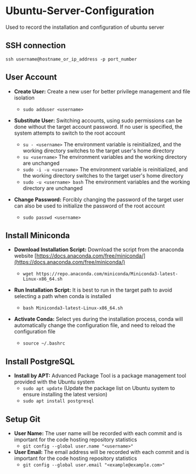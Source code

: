 # Ubuntu-Server-Configuration
Used to record the installation and configuration of ubuntu server

## SSH connection
`ssh username@hostname_or_ip_address -p port_number`

## User Account
* **Create User:** Create a new user for better privilege management and file isolation
    * `sudo adduser <username>`

* **Substitute User:** Switching accounts, using sudo permissions can be done without the target account password. If no user is specified, the system attempts to switch to the root account
   * `su - <username>` The environment variable is reinitialized, and the working directory switches to the target user's home directory
   * `su <username>` The environment variables and the working directory are unchanged
   * `sudo -i -u <username>` The environment variable is reinitialized, and the working directory switches to the target user's home directory
   * `sudo -u <username> bash` The environment variables and the working directory are unchanged

* **Change Password:** Forcibly changing the password of the target user can also be used to initialize the password of the root account
   * `sudo passwd <username>` 

## Install Miniconda
* **Download Installation Script:** Download the script from the anaconda website [https://docs.anaconda.com/free/miniconda/](https://docs.anaconda.com/free/miniconda/)
    * `wget https://repo.anaconda.com/miniconda/Miniconda3-latest-Linux-x86_64.sh`

* **Run Installation Script:** It is best to run in the target path to avoid selecting a path when conda is installed
    * `bash Miniconda3-latest-Linux-x86_64.sh`

* **Activate Conda:** Select yes during the installation process, conda will automatically change the configuration file, and need to reload the configuration file
    * `source ~/.bashrc`

## Install PostgreSQL
* **Install by APT:** Advanced Package Tool is a package management tool provided with the Ubuntu system
   * `sudo apt update` (Update the package list on Ubuntu system to ensure installing the latest version)
   * `sudo apt install postgresql`

## Setup Git
* **User Name:** The user name will be recorded with each commit and is important for the code hosting repository statistics
   * `git config --global user.name "<username>"`
* **User Email:** The email address will be recorded with each commit and is important for the code hosting repository statistics
   * `git config --global user.email "<example@example.com>"`
